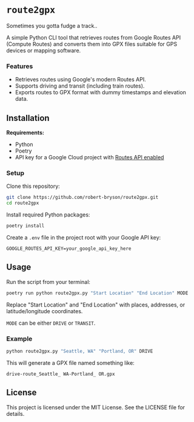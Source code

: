 # `route2gpx`

Sometimes you gotta fudge a track..

A simple Python CLI tool that retrieves routes from Google Routes API (Compute Routes) and converts them into GPX files suitable for GPS devices or mapping software.

### Features

- Retrieves routes using Google's modern Routes API.
- Supports driving and transit (including train routes).
- Exports routes to GPX format with dummy timestamps and elevation data.

## Installation

**Requirements:**

- Python
- Poetry
- API key for a Google Cloud project with [Routes API enabled](https://console.cloud.google.com/apis/library/routes.googleapis.com)

### Setup

Clone this repository:

```bash
git clone https://github.com/robert-bryson/route2gpx.git
cd route2gpx
```

Install required Python packages:

```bash
poetry install
```

Create a `.env` file in the project root with your Google API key:

`GOOGLE_ROUTES_API_KEY=your_google_api_key_here`

## Usage

Run the script from your terminal:

```bash
poetry run python route2gpx.py "Start Location" "End Location" MODE
```

Replace "Start Location" and "End Location" with places, addresses, or latitude/longitude coordinates.

`MODE` can be either `DRIVE` or `TRANSIT`.

### Example

```bash
python route2gpx.py "Seattle, WA" "Portland, OR" DRIVE
```

This will generate a GPX file named something like:

`drive-route_Seattle_ WA-Portland_ OR.gpx`

## License

This project is licensed under the MIT License. See the LICENSE file for details.
